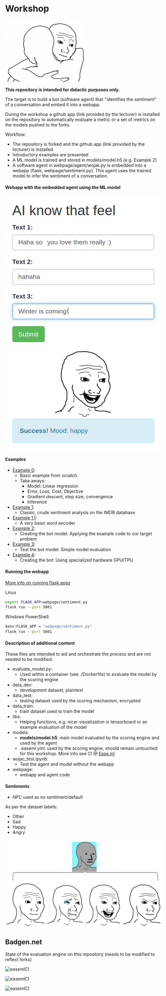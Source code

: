 # Workshop


![AI Know that feel](webpage/AIKnowThatFeel.jpeg)

**This repository is intended for didactic purposes only.**

The target is to build a bot (software agent) that "identifies the sentiment" of a conversation and embed it into a webapp.

During the workshop a github app (link provided by the lecturer) is installed on the repository to automatically evaluate a metric or a set of metrics on the models pushed to the forks.

Workflow:
- The repository is forked and the github app (link provided by the lecturer) is installed
- Introductory examples are presented
- A ML model is trained and stored in models/model.h5 (e.g. Example 2) 
- A software agent in webpage/agent/wojak.py is embedded into a webapp (flask, webpage/sentiment.py). This agent uses the trained model to infer the sentiment of a conversation.

#### Webapp with the embedded agent using the ML model
![webapp screenshot](webpage/preview.png)

#### Examples

- [Example 0](Workshop1_example_0_0.ipynb):
    - Basic example from scratch.
    - Take aways:
        - Model: Linear regression
        - Error, Loss, Cost, Objective
        - Gradient descent, step size, convergence
        - Inference
- [Example 1](Workshop1_example_1.ipynb):
    - Classic, crude sentiment analysis on the IMDB database
- [Example 1.1](Workshop_example_1.1.ipynb):
    - A very basic word encoder
- [Example 2](Workshop1_example_2.ipynb):
    - Creating the bot model: Applying the example code to our target problem
- [Example 3](Workshop_example_3.ipynb):
    - Test the bot model: Simple model evaluation
- [Example 4](Workshop1_example_4_TPU.ipynb):
    - Creating the bot: Using specialized hardware GPU/TPU

#### Running the webapp

[More info on running flask apps](https://flask.palletsprojects.com/en/1.1.x/cli/)

Linux
```bash
export FLASK_APP=webpage/sentiment.py
flask run --port 5001
```
Windows PowerShell:
```cmd
$env:FLASK_APP = "webpage/sentiment.py"
flask run --port 5001
```

#### Description of additional content

These files are intended to aid and orchestrate the process and are not needed to be modified.

- evaluate_model.py:
    - Used within a container (see ./Dockerfile) to evaluate the model by the scoring engine
- data_dev:
    - development dataset, plaintext
- data_test:
    - testing dataset used by the scoring mechanism, encrypted
- data_train:
    - train dataset used to train the model
- libs:
    - Helping functions, e.g. nicer visualization in tensorboard or an example evaluation of the model
- models:
    - **models/model.h5**: main model evaluated by the scoring engine and used by the agent
    - .easeml.yml: used by the scoring engine, should remain untouched for this workshop. More info see CI @ [Ease.ml](http://ease.ml/)
- wojac_test.ipynb:
    - Test the agent and model without the webapp
- webpage:
    - webapp and agent code

#### Sentiments
- NPC used as no sentiment/default

As per the dataset labels:
- Other
- Sad
- Happy
- Angry

![agent sentiments](webpage/sentiments.png)     


## Badgen.net

State of the evaluation engine on this repository (needs to be modified to reflect forks)

![easemlCI](https://badgen.net/runkit/untitled-0o7d9uwg2653/leaguilar/AIknowthatfeel/status)

![easemlCI](https://badgen.net/runkit/untitled-0o7d9uwg2653/leaguilar/AIknowthatfeel/fail_type)

![easemlCI](https://badgen.net/runkit/untitled-0o7d9uwg2653/leaguilar/AIknowthatfeel/run_count)

<!---

## Shields.io
![easemlCI](https://img.shields.io/endpoint?url=https://untitled-00vyckcohlbb.runkit.sh/leaguilar/AIknowthatfeel/status)

![easemlCI](https://img.shields.io/endpoint?url=https://untitled-00vyckcohlbb.runkit.sh/leaguilar/AIknowthatfeel/fail_type)

![easemlCI](https://img.shields.io/endpoint?url=https://untitled-00vyckcohlbb.runkit.sh/leaguilar/AIknowthatfeel/run_count)
--->

